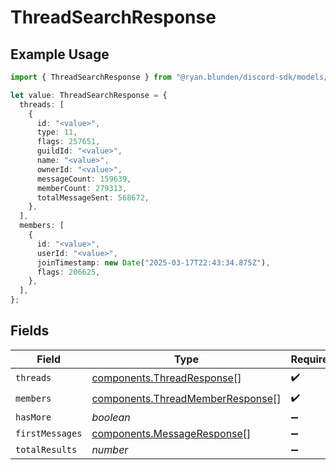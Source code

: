 # ThreadSearchResponse

## Example Usage

```typescript
import { ThreadSearchResponse } from "@ryan.blunden/discord-sdk/models/components";

let value: ThreadSearchResponse = {
  threads: [
    {
      id: "<value>",
      type: 11,
      flags: 257651,
      guildId: "<value>",
      name: "<value>",
      ownerId: "<value>",
      messageCount: 159639,
      memberCount: 279313,
      totalMessageSent: 568672,
    },
  ],
  members: [
    {
      id: "<value>",
      userId: "<value>",
      joinTimestamp: new Date("2025-03-17T22:43:34.875Z"),
      flags: 206625,
    },
  ],
};
```

## Fields

| Field                                                                                | Type                                                                                 | Required                                                                             | Description                                                                          |
| ------------------------------------------------------------------------------------ | ------------------------------------------------------------------------------------ | ------------------------------------------------------------------------------------ | ------------------------------------------------------------------------------------ |
| `threads`                                                                            | [components.ThreadResponse](../../models/components/threadresponse.md)[]             | :heavy_check_mark:                                                                   | N/A                                                                                  |
| `members`                                                                            | [components.ThreadMemberResponse](../../models/components/threadmemberresponse.md)[] | :heavy_check_mark:                                                                   | N/A                                                                                  |
| `hasMore`                                                                            | *boolean*                                                                            | :heavy_minus_sign:                                                                   | N/A                                                                                  |
| `firstMessages`                                                                      | [components.MessageResponse](../../models/components/messageresponse.md)[]           | :heavy_minus_sign:                                                                   | N/A                                                                                  |
| `totalResults`                                                                       | *number*                                                                             | :heavy_minus_sign:                                                                   | N/A                                                                                  |